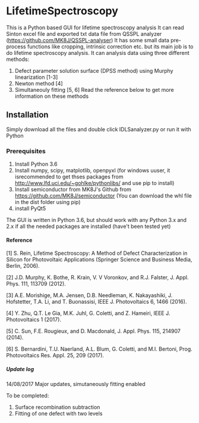 # LifetimeSpectroscopy
This is a Python based GUI for lifetime spectroscopy analysis
It can read Sinton excel file and exported txt data file from QSSPL analyzer (https://github.com/MK8J/QSSPL-analyser)
It has some small data pre-process functions like cropping, intrinsic correction etc. but its main job is to do lifetime spectroscopy analysis.
It can analysis data using three different methods:
1. Defect parameter solution surface (DPSS method) using Murphy linearization [1-3]
2. Newton method [4]
3. Simultaneouly fitting [5, 6]
Read the reference below to get more information on these methods

## Installation
Simply download all the files and double click IDLSanalyzer.py or run it with Python

### Prerequisites
1. Install Python 3.6
2. Install numpy, scipy, matplotlib, openpyxl (for windows uuser, it isrecommended to get thses packages from http://www.lfd.uci.edu/~gohlke/pythonlibs/ and use pip to install)
3. Install semiconductor from MK8J's Github from https://github.com/MK8J/semiconductor (You can download the whl file in the dist folder using pip)
4. install PyQt5

The GUI is written in Python 3.6, but should work with any Python 3.x and 2.x if all the needed packages are installed (have't been tested yet)


#### Reference

[1] S. Rein, Lifetime Spectroscopy: A Method of Defect Characterization in Silicon for Photovoltaic Applications (Springer Science and Business Media, Berlin, 2006).

[2] J.D. Murphy, K. Bothe, R. Krain, V. V Voronkov, and R.J. Falster, J. Appl. Phys. 111, 113709 (2012).

[3] A.E. Morishige, M.A. Jensen, D.B. Needleman, K. Nakayashiki, J. Hofstetter, T.A. Li, and T. Buonassisi, IEEE J. Photovoltaics 6, 1466 (2016).

[4] Y. Zhu, Q.T. Le Gia, M.K. Juhl, G. Coletti, and Z. Hameiri, IEEE J. Photovoltaics 1 (2017).

[5] C. Sun, F.E. Rougieux, and D. Macdonald, J. Appl. Phys. 115, 214907 (2014).

[6] S. Bernardini, T.U. Naerland, A.L. Blum, G. Coletti, and M.I. Bertoni, Prog. Photovoltaics Res. Appl. 25, 209 (2017).


##### Update log
14/08/2017 Major updates, simutaneously fitting enabled

To be completed:
1. Surface recombination subtraction
2. Fitting of one defect with two levels
